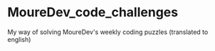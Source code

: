 # MoureDev_code_challenges
My way of solving MoureDev's weekly coding puzzles (translated to english)
